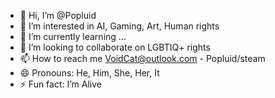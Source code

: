 - 👋 Hi, I’m @Popluid
- 👀 I’m interested in AI, Gaming, Art, Human rights
- 🌱 I’m currently learning ...
- 💞️ I’m looking to collaborate on LGBTIQ+ rights
- 📫 How to reach me VoidCat@outlook.com - Popluid/steam
- 😄 Pronouns: He, Him, She, Her, It
- ⚡ Fun fact: I’m Alive

<!---
Popluid/Popluid is a ✨ special human ✨ repository because its `README.md` (this file) appears on your GitHub profile.
You can click the Preview link to take a look at your changes.
--->
